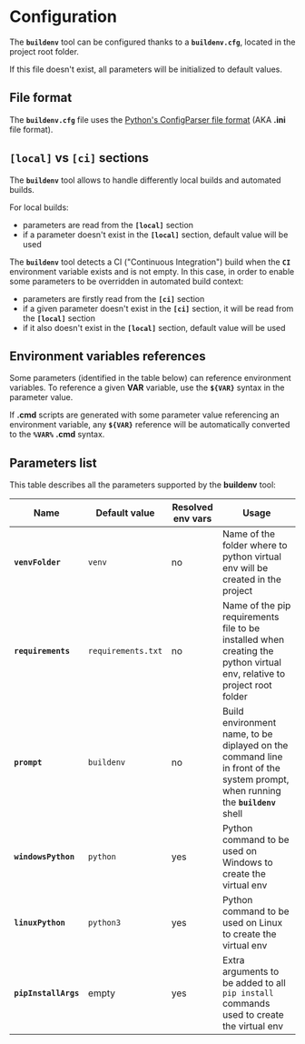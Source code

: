 # Configuration

The **`buildenv`** tool can be configured thanks to a **`buildenv.cfg`**, located in the project root folder.

If this file doesn't exist, all parameters will be initialized to default values.

## File format

The **`buildenv.cfg`** file uses the [Python's ConfigParser file format](https://docs.python.org/3/library/configparser.html) (AKA **.ini** file format).

## **`[local]`** vs **`[ci]`** sections

The **`buildenv`** tool allows to handle differently local builds and automated builds.

For local builds:
* parameters are read from the **`[local]`** section
* if a parameter doesn't exist in the **`[local]`** section, default value will be used

The **`buildenv`** tool detects a CI ("Continuous Integration") build when the **`CI`** environment variable exists and is not empty.
In this case, in order to enable some parameters to be overridden in automated build context:
* parameters are firstly read from the **`[ci]`** section
* if a given parameter doesn't exist in the **`[ci]`** section, it will be read from the **`[local]`** section
* if it also doesn't exist in the **`[local]`** section, default value will be used

## Environment variables references

Some parameters (identified in the table below) can reference environment variables. To reference a given **VAR** variable, use the **`${VAR}`** syntax in the parameter value.

If **.cmd** scripts are generated with some parameter value referencing an environment variable, any **`${VAR}`** reference will be automatically converted to the **`%VAR%`** **.cmd** syntax.

## Parameters list

This table describes all the parameters supported by the **buildenv** tool:

|Name                   |Default value          |Resolved env vars|Usage|
|-                      |-                      |-                |-
|**`venvFolder`**       | `venv`                | no  | Name of the folder where to python virtual env will be created in the project
|**`requirements`**     | `requirements.txt`    | no  | Name of the pip requirements file to be installed when creating the python virtual env, relative to project root folder
|**`prompt`**           | `buildenv`            | no  | Build environment name, to be diplayed on the command line in front of the system prompt, when running the **`buildenv`** shell
|**`windowsPython`**    | `python`              | yes | Python command to be used on Windows to create the virtual env
|**`linuxPython`**      | `python3`             | yes | Python command to be used on Linux to create the virtual env
|**`pipInstallArgs`**   | empty                 | yes | Extra arguments to be added to all `pip install` commands used to create the virtual env
